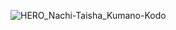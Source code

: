 ![HERO_Nachi-Taisha_Kumano-Kodo](https://github.com/user-attachments/assets/dcedb6f3-fc95-4759-82ad-9f2144f78e6b)
